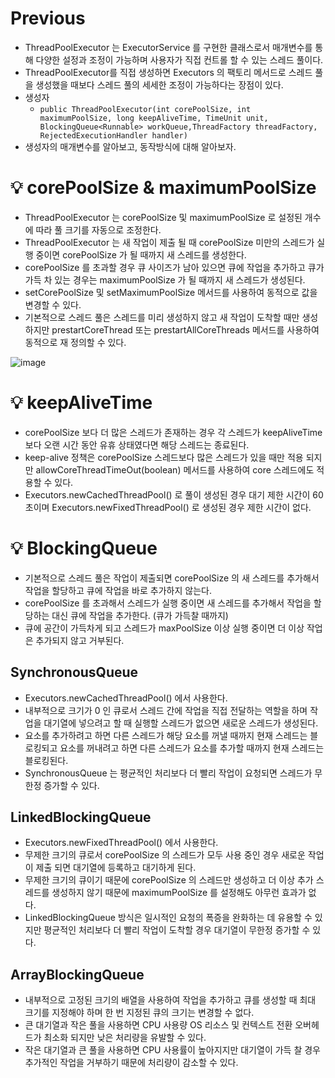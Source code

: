 # Previous

- ThreadPoolExecutor 는 ExecutorService 를 구현한 클래스로서 매개변수를 통해 다양한 설정과 조정이 가능하며 사용자가 직접 컨트롤 할 수 있는 스레드 풀이다.
- ThreadPoolExecutor를 직접 생성하면 Executors 의 팩토리 메서드로 스레드 풀을 생성했을 때보다 스레드 풀의 세세한 조정이 가능하다는 장점이 있다.
- 생성자
  - `public ThreadPoolExecutor(int corePoolSize, int maximumPoolSize, long keepAliveTime, TimeUnit unit, BlockingQueue<Runnable> workQueue,ThreadFactory threadFactory, RejectedExecutionHandler handler)`
- 생성자의 매개변수를 알아보고, 동작방식에 대해 알아보자.

# 💡 corePoolSize & maximumPoolSize

- ThreadPoolExecutor 는 corePoolSize 및 maximumPoolSize 로 설정된 개수에 따라 풀 크기를 자동으로 조정한다.
- ThreadPoolExecutor 는 새 작업이 제출 될 때 corePoolSize 미만의 스레드가 실행 중이면 corePoolSize 가 될 때까지 새 스레드를 생성한다.
- corePoolSize 를 초과할 경우 큐 사이즈가 남아 있으면 큐에 작업을 추가하고 큐가 가득 차 있는 경우는 maximumPoolSize 가 될 때까지 새 스레드가 생성된다.
- setCorePoolSize 및 setMaximumPoolSize 메서드를 사용하여 동적으로 값을 변경할 수 있다.
- 기본적으로 스레드 풀은 스레드를 미리 생성하지 않고 새 작업이 도착할 때만 생성하지만 prestartCoreThread 또는 prestartAllCoreThreads 메서드를 사용하여 동적으로 재 정의할 수 있다.

![image](https://github.com/shin-je-woo/TIL/assets/39439576/368f1199-f778-46b5-9ca4-91aeec4b952f)

# 💡 keepAliveTime

- corePoolSize 보다 더 많은 스레드가 존재하는 경우 각 스레드가 keepAliveTime 보다 오랜 시간 동안 유휴 상태였다면 해당 스레드는 종료된다.
- keep-alive 정책은 corePoolSize 스레드보다 많은 스레드가 있을 때만 적용 되지만 allowCoreThreadTimeOut(boolean) 메서드를 사용하여 core 스레드에도 적용할 수 있다.
- Executors.newCachedThreadPool() 로 풀이 생성된 경우 대기 제한 시간이 60초이며 Executors.newFixedThreadPool() 로 생성된 경우 제한 시간이 없다.

# 💡 BlockingQueue

- 기본적으로 스레드 풀은 작업이 제출되면 corePoolSize 의 새 스레드를 추가해서 작업을 할당하고 큐에 작업을 바로 추가하지 않는다.
- corePoolSize 를 초과해서 스레드가 실행 중이면 새 스레드를 추가해서 작업을 할당하는 대신 큐에 작업을 추가한다. (큐가 가득찰 때까지)
- 큐에 공간이 가득차게 되고 스레드가 maxPoolSize 이상 실행 중이면 더 이상 작업은 추가되지 않고 거부된다.

## SynchronousQueue

- Executors.newCachedThreadPool() 에서 사용한다.
- 내부적으로 크기가 0 인 큐로서 스레드 간에 작업을 직접 전달하는 역할을 하며 작업을 대기열에 넣으려고 할 때 실행할 스레드가 없으면 새로운 스레드가 생성된다.
- 요소를 추가하려고 하면 다른 스레드가 해당 요소를 꺼낼 때까지 현재 스레드는 블로킹되고 요소를 꺼내려고 하면 다른 스레드가 요소를 추가할 때까지 현재 스레드는 블로킹된다.
- SynchronousQueue 는 평균적인 처리보다 더 빨리 작업이 요청되면 스레드가 무한정 증가할 수 있다.

## LinkedBlockingQueue

- Executors.newFixedThreadPool() 에서 사용한다.
- 무제한 크기의 큐로서 corePoolSize 의 스레드가 모두 사용 중인 경우 새로운 작업이 제출 되면 대기열에 등록하고 대기하게 된다.
- 무제한 크기의 큐이기 때문에 corePoolSize 의 스레드만 생성하고 더 이상 추가 스레드를 생성하지 않기 때문에 maximumPoolSize 를 설정해도 아무런 효과가 없다.
- LinkedBlockingQueue 방식은 일시적인 요청의 폭증을 완화하는 데 유용할 수 있지만 평균적인 처리보다 더 빨리 작업이 도착할 경우 대기열이 무한정 증가할 수 있다.

## ArrayBlockingQueue

- 내부적으로 고정된 크기의 배열을 사용하여 작업을 추가하고 큐를 생성할 때 최대 크기를 지정해야 하며 한 번 지정된 큐의 크기는 변경할 수 없다.
- 큰 대기열과 작은 풀을 사용하면 CPU 사용량 OS 리소스 및 컨텍스트 전환 오버헤드가 최소화 되지만 낮은 처리량을 유발할 수 있다.
- 작은 대기열과 큰 풀을 사용하면 CPU 사용률이 높아지지만 대기열이 가득 찰 경우 추가적인 작업을 거부하기 때문에 처리량이 감소할 수 있다.
